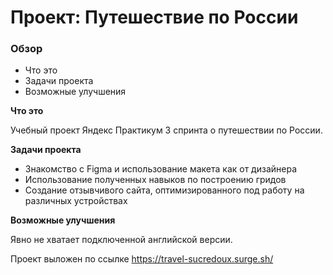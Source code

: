 # Проект: Путешествие по России

### Обзор
* Что это
* Задачи проекта
* Возможные улучшения

**Что это**

Учебный проект Яндекс Практикум 3 спринта о путешествии по России.

**Задачи проекта**

* Знакомство с Figma и использование макета как от дизайнера
* Использование полученных навыков по построению гридов
* Создание отзывчивого сайта, оптимизированного под работу на различных устройствах

**Возможные улучшения**

Явно не хватает подключенной английской версии.

Проект выложен по ссылке https://travel-sucredoux.surge.sh/
